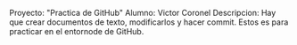 Proyecto: "Practica de GitHub"
Alumno: Victor Coronel
Descripcion: Hay que crear documentos de texto, modificarlos y hacer commit. Estos es para practicar en el entornode de GitHub.
